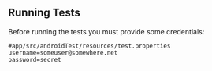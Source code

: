 Running Tests
-------------

Before running the tests you must provide some credentials:

```
#app/src/androidTest/resources/test.properties
username=someuser@somewhere.net
password=secret
```
